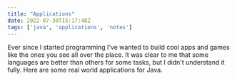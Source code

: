 ```yaml
---
title: "Applications"
date: 2022-07-30T15:17:48Z
tags: ['java', 'applications', 'notes']
---
```


Ever since I started programming I've wanted to build cool apps and games like the ones you see all over the place. It was clear to me that some languages are better than others for some tasks, but I didn't understand it fully. Here are some real world applications for Java.

